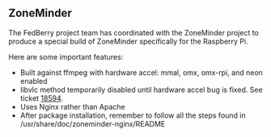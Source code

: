 ## ZoneMinder

The FedBerry project team has coordinated with the ZoneMinder project to produce a special build of ZoneMinder specifically for the Raspberry Pi.

Here are some important features:

- Built against ffmpeg with hardware accel: mmal, omx, omx-rpi, and neon enabled
- libvlc method temporarily disabled until hardware accel bug is fixed. See ticket [18594](https://trac.videolan.org/vlc/ticket/18594).
- Uses Nginx rather than Apache
- After package installation, remember to follow all the steps found in /usr/share/doc/zoneminder-nginx/README


